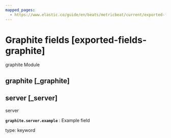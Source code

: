 ```yaml
---
mapped_pages:
  - https://www.elastic.co/guide/en/beats/metricbeat/current/exported-fields-graphite.html
---
```


# Graphite fields [exported-fields-graphite]

graphite Module


## graphite [_graphite]




## server [_server]

server


**`graphite.server.example`**
:   Example field

type: keyword


